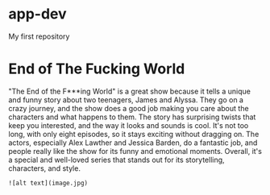 # app-dev
My first repository

# **End of The Fucking World**

"The End of the F***ing World" is a great show because it tells a unique and funny story about two teenagers, James and Alyssa. They go on a crazy journey, and the show does a good job making you care about the characters and what happens to them. The story has surprising twists that keep you interested, and the way it looks and sounds is cool. It's not too long, with only eight episodes, so it stays exciting without dragging on. The actors, especially Alex Lawther and Jessica Barden, do a fantastic job, and people really like the show for its funny and emotional moments. Overall, it's a special and well-loved series that stands out for its storytelling, characters, and style.

	![alt text](image.jpg)
